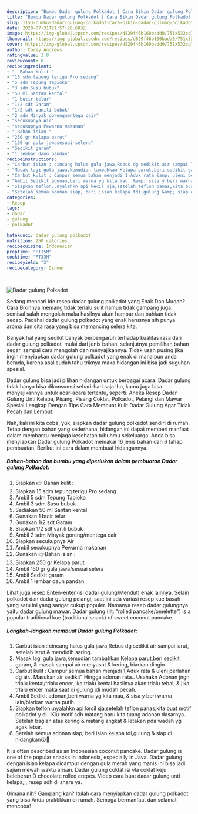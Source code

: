 ```yaml
---
description: "Bumbu Dadar gulung Polkadot | Cara Bikin Dadar gulung Polkadot Yang Sedap"
title: "Bumbu Dadar gulung Polkadot | Cara Bikin Dadar gulung Polkadot Yang Sedap"
slug: 1153-bumbu-dadar-gulung-polkadot-cara-bikin-dadar-gulung-polkadot-yang-sedap
date: 2020-07-31T21:57:28.683Z
image: https://img-global.cpcdn.com/recipes/d829f46b160badd0/751x532cq70/dadar-gulung-polkadot-foto-resep-utama.jpg
thumbnail: https://img-global.cpcdn.com/recipes/d829f46b160badd0/751x532cq70/dadar-gulung-polkadot-foto-resep-utama.jpg
cover: https://img-global.cpcdn.com/recipes/d829f46b160badd0/751x532cq70/dadar-gulung-polkadot-foto-resep-utama.jpg
author: Corey Andrews
ratingvalue: 3.8
reviewcount: 8
recipeingredient:
- "  Bahan kulit "
- "15 sdm tepung terigu Pro sedang"
- "5 sdm Tepung Tapioka"
- "3 sdm Susu bubuk"
- "50 ml Santan kental"
- "1 butir telur"
- "1/2 sdt Garam"
- "1/2 sdt vanili bubuk"
- "2 sdm Minyak gorengmentega cair"
- "secukupnya Air"
- "secukupnya Pewarna makanan"
- " Bahan isian "
- "250 gr Kelapa parut"
- "150 gr gula jawasesuai selera"
- "Sedikit garam"
- "1 lembar daun pandan"
recipeinstructions:
- "Carbut isian : cincang halus gula jawa,Rebus dg sedikit air sampai larut, setelah larut &amp; mendidih saring."
- "Masak lagi gula jawa,kemudian tambahkan Kelapa parut,beri sedikit garam, &amp; masak sampai air menyusut &amp; kering, biarkan dingin"
- "Carbut kulit : Campur semua bahan menjadi 1,Aduk rata &amp; uleni perlahan dg air.. Masukan air sedikit&#34; Hingga adonan rata.. Usahakn Adonan jngn trlalu kental/trlalu encer, jka trlalu kental hasilnya akan trlalu tebal, &amp; jika trlalu encer maka saat di gulung jdi mudah pecah."
- "Ambil Sedikit adonan,beri warna yg kita mau, &amp; sisa y beri warna lain/biarkan warna putih."
- "Siapkan teflon..nyalahkn api kecil sja,setelah teflon panas,kita buat motif polkadot y dl.. Klu motif sdh matang baru kita tuang adonan dasarnya.. Setelah bagian atas kering &amp; matang angkat &amp; letakan pda wadah yg agak lebar."
- "Setelah semua adonan siap, beri isian kelapa tdi,gulung &amp; siap di hidangkan😚🙏"
categories:
- Resep
tags:
- dadar
- gulung
- polkadot

katakunci: dadar gulung polkadot 
nutrition: 250 calories
recipecuisine: Indonesian
preptime: "PT15M"
cooktime: "PT33M"
recipeyield: "3"
recipecategory: Dinner

---
```



![Dadar gulung Polkadot](https://img-global.cpcdn.com/recipes/d829f46b160badd0/751x532cq70/dadar-gulung-polkadot-foto-resep-utama.jpg)

Sedang mencari ide resep dadar gulung polkadot yang Enak Dan Mudah? Cara Bikinnya memang tidak terlalu sulit namun tidak gampang juga. semisal salah mengolah maka hasilnya akan hambar dan bahkan tidak sedap. Padahal dadar gulung polkadot yang enak harusnya sih punya aroma dan cita rasa yang bisa memancing selera kita.

Banyak hal yang sedikit banyak berpengaruh terhadap kualitas rasa dari dadar gulung polkadot, mulai dari jenis bahan, selanjutnya pemilihan bahan segar, sampai cara mengolah dan menyajikannya. Tidak usah pusing jika ingin menyiapkan dadar gulung polkadot yang enak di mana pun anda berada, karena asal sudah tahu triknya maka hidangan ini bisa jadi suguhan spesial.

Dadar gulung bisa jadi pilihan hidangan untuk berbagai acara. Dadar gulung tidak hanya bisa dikonsumsi sehari-hari saja lho, kamu juga bisa menyajikannya untuk acar-acara tertentu, seperti. Aneka Resep Dadar Gulung Unti Kelapa, Pisang, Pisang Coklat, Polkadot, Pelangi dan Mawar Spesial Lengkap Dengan Tips Cara Membuat Kulit Dadar Gulung Agar Tidak Pecah dan Lembut.


Nah, kali ini kita coba, yuk, siapkan dadar gulung polkadot sendiri di rumah. Tetap dengan bahan yang sederhana, hidangan ini dapat memberi manfaat dalam membantu menjaga kesehatan tubuhmu sekeluarga. Anda bisa menyiapkan Dadar gulung Polkadot memakai 16 jenis bahan dan 6 tahap pembuatan. Berikut ini cara dalam membuat hidangannya.

<!--inarticleads1-->

##### Bahan-bahan dan bumbu yang diperlukan dalam pembuatan Dadar gulung Polkadot:

1. Siapkan  👉 Bahan kulit :
1. Siapkan 15 sdm tepung terigu Pro sedang
1. Ambil 5 sdm Tepung Tapioka
1. Ambil 3 sdm Susu bubuk
1. Sediakan 50 ml Santan kental
1. Gunakan 1 butir telur
1. Gunakan 1/2 sdt Garam
1. Siapkan 1/2 sdt vanili bubuk
1. Ambil 2 sdm Minyak goreng/mentega cair
1. Siapkan secukupnya Air
1. Ambil secukupnya Pewarna makanan
1. Gunakan  👉Bahan isian :
1. Siapkan 250 gr Kelapa parut
1. Ambil 150 gr gula jawa/sesuai selera
1. Ambil Sedikit garam
1. Ambil 1 lembar daun pandan


Lihat juga resep Enten-enten(isi dadar gulung/Mendut) enak lainnya. Selain polkadot dan dadar gulung pelangi, saat ini ada variasi resep kue basah yang satu ini yang sangat cukup populer. Namanya resep dadar gulungnya yaitu dadar gulung mawar. Dadar gulung (lit: &#34;rolled pancake/omelette&#34;) is a popular traditional kue (traditional snack) of sweet coconut pancake. 

<!--inarticleads2-->

##### Langkah-langkah membuat Dadar gulung Polkadot:

1. Carbut isian : cincang halus gula jawa,Rebus dg sedikit air sampai larut, setelah larut &amp; mendidih saring.
1. Masak lagi gula jawa,kemudian tambahkan Kelapa parut,beri sedikit garam, &amp; masak sampai air menyusut &amp; kering, biarkan dingin
1. Carbut kulit : Campur semua bahan menjadi 1,Aduk rata &amp; uleni perlahan dg air.. Masukan air sedikit&#34; Hingga adonan rata.. Usahakn Adonan jngn trlalu kental/trlalu encer, jka trlalu kental hasilnya akan trlalu tebal, &amp; jika trlalu encer maka saat di gulung jdi mudah pecah.
1. Ambil Sedikit adonan,beri warna yg kita mau, &amp; sisa y beri warna lain/biarkan warna putih.
1. Siapkan teflon..nyalahkn api kecil sja,setelah teflon panas,kita buat motif polkadot y dl.. Klu motif sdh matang baru kita tuang adonan dasarnya.. Setelah bagian atas kering &amp; matang angkat &amp; letakan pda wadah yg agak lebar.
1. Setelah semua adonan siap, beri isian kelapa tdi,gulung &amp; siap di hidangkan😚🙏


It is often described as an Indonesian coconut pancake. Dadar gulung is one of the popular snacks in Indonesia, especially in Java. Dadar gulung dengan isian kelapa dicampur dengan gula merah yang manis ini bisa jadi sajian mewah waktu arisan. Dadar gulung coklat isi vla coklat keju beleberan D chocolate rolled crepes. Video cara buat dadar gulung unti kelapa,,, resep sdh di share ya. 

Gimana nih? Gampang kan? Itulah cara menyiapkan dadar gulung polkadot yang bisa Anda praktikkan di rumah. Semoga bermanfaat dan selamat mencoba!
